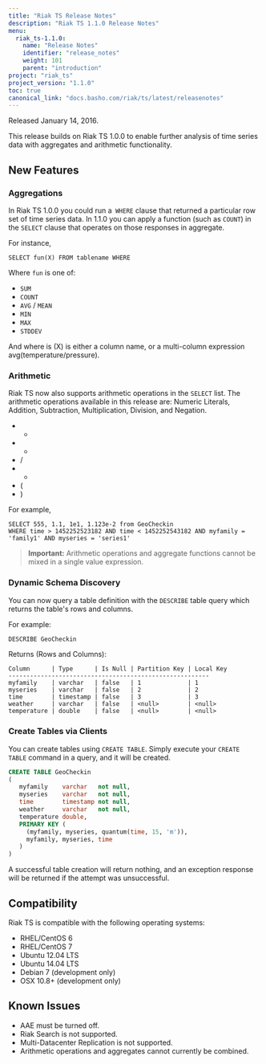 ```yaml
---
title: "Riak TS Release Notes"
description: "Riak TS 1.1.0 Release Notes"
menu:
  riak_ts-1.1.0:
    name: "Release Notes"
    identifier: "release_notes"
    weight: 101
    parent: "introduction"
project: "riak_ts"
project_version: "1.1.0"
toc: true
canonical_link: "docs.basho.com/riak/ts/latest/releasenotes"
---
```



Released January 14, 2016.

This release builds on Riak TS 1.0.0 to enable further analysis of time series data with aggregates and arithmetic functionality.

## New Features

### Aggregations
In Riak TS 1.0.0 you could run a` WHERE` clause that returned a particular row set of time series data. In 1.1.0 you can apply a function (such as `COUNT`) in the `SELECT` clause that operates on those responses in aggregate.

For instance,

```
SELECT fun(X) FROM tablename WHERE
```

Where `fun` is one of:

* `SUM`
* `COUNT`
* `AVG` / `MEAN`
* `MIN`
* `MAX`
* `STDDEV`

And where is (X) is either a column name, or a multi-column expression avg(temperature/pressure).


### Arithmetic
Riak TS now also supports arithmetic operations in the `SELECT` list. The arithmetic operations available in this release are: Numeric Literals, Addition, Subtraction, Multiplication, Division, and Negation. 

* +
* -
* /
* *
* (
* )

For example,

```
SELECT 555, 1.1, 1e1, 1.123e-2 from GeoCheckin
WHERE time > 1452252523182 AND time < 1452252543182 AND myfamily = 'family1' AND myseries = 'series1'
```

>**Important:** Arithmetic operations and aggregate functions cannot be mixed in a single value expression.

### Dynamic Schema Discovery
You can now query a table definition with the `DESCRIBE` table query which returns the table's rows and columns.

For example:

```sql
DESCRIBE GeoCheckin
```

Returns (Rows and Columns):

```
Column      | Type      | Is Null | Partition Key | Local Key
--------------------------------------------------------
myfamily    | varchar   | false   | 1             | 1
myseries    | varchar   | false   | 2             | 2
time        | timestamp | false   | 3             | 3
weather     | varchar   | false   | <null>        | <null>
temperature | double    | false   | <null>        | <null>
```

### Create Tables via Clients
You can create tables using `CREATE TABLE`. Simply execute your `CREATE TABLE` command in a query, and it will be created. 

```sql 
CREATE TABLE GeoCheckin
(
   myfamily    varchar   not null,
   myseries    varchar   not null,
   time        timestamp not null,
   weather     varchar   not null,
   temperature double,
   PRIMARY KEY (
     (myfamily, myseries, quantum(time, 15, 'm')),
     myfamily, myseries, time
   )
)
```

A successful table creation will return nothing, and an exception response will be returned if the attempt was unsuccessful.

## Compatibility
Riak TS is compatible with the following operating systems:

* RHEL/CentOS 6
* RHEL/CentOS 7
* Ubuntu 12.04 LTS
* Ubuntu 14.04 LTS
* Debian 7 (development only)
* OSX 10.8+ (development only)


## Known Issues

* AAE must be turned off.
* Riak Search is not supported.
* Multi-Datacenter Replication is not supported.
* Arithmetic operations and aggregates cannot currently be combined.
